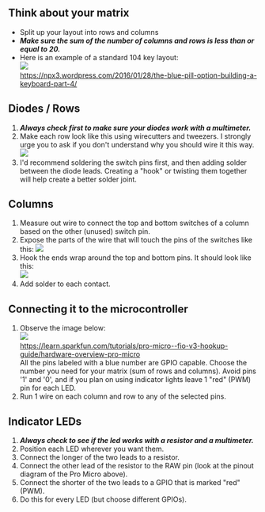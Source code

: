 ## Think about your matrix
* Split up your layout into rows and columns
* ***Make sure the sum of the number of columns and rows is less than or equal to 20.***
* Here is an example of a standard 104 key layout:   
![](https://npx3.files.wordpress.com/2016/01/standardwiring.png)   
https://npx3.wordpress.com/2016/01/28/the-blue-pill-option-building-a-keyboard-part-4/
## Diodes / Rows
1. ***Always check first to make sure your diodes work with a multimeter.***
2. Make each row look like this using wirecutters and tweezers. I strongly urge you to ask if you don't understand why you should wire it this way.   
![](https://i.imgur.com/mAfs39u.jpg)
3. I'd recommend soldering the switch pins first, and then adding solder between the diode leads. Creating a "hook" or twisting them together will help create a better solder joint.
## Columns
1. Measure out wire to connect the top and bottom switches of a column based on the other (unused) switch pin.
2. Expose the parts of the wire that will touch the pins of the switches like this:
![](https://i.imgur.com/oEeDrEj.jpg)   
3. Hook the ends wrap around the top and bottom pins. It should look like this:   
![](https://i.imgur.com/dLgxQ5i.jpg)
4. Add solder to each contact.
## Connecting it to the microcontroller
1. Observe the image below:   
![](https://cdn.sparkfun.com/assets/9/c/3/c/4/523a1765757b7f5c6e8b4567.png)   
https://learn.sparkfun.com/tutorials/pro-micro--fio-v3-hookup-guide/hardware-overview-pro-micro   
All the pins labeled with a blue number are GPIO capable. Choose the number you need for your matrix (sum of rows and columns). Avoid pins '1' and '0', and if you plan on using indicator lights leave 1 "red" (PWM) pin for each LED.
2. Run 1 wire on each column and row to any of the selected pins.
## Indicator LEDs
1. ***Always check to see if the led works with a resistor and a multimeter.***
2. Position each LED wherever you want them.
3. Connect the longer of the two leads to a resistor.
4. Connect the other lead of the resistor to the RAW pin (look at the pinout diagram of the Pro Micro above).
5. Connect the shorter of the two leads to a GPIO that is marked "red" (PWM).
6. Do this for every LED (but choose different GPIOs).